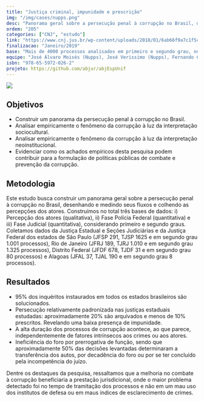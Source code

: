 ```yaml
---
title: "Justiça criminal, impunidade e prescrição"
img: "/img/cases/nupps.png"
desc: "Panorama geral sobre a persecução penal à corrupção no Brasil, desenhando e medindo seus fluxos e colhendo as percepções dos atores."
ordem: "205"
categories: ["CNJ", "estudo"]
link: "https://www.cnj.jus.br/wp-content/uploads/2018/01/6ab66f9a7c1f5c99878f04a46f8279e4.pdf"
finalizacao: "Janeiro/2019"
base: "Mais de 4000 processos analisados em primeiro e segundo grau, nos estados de: São Paulo (JFSP 291, TJSP 1625 e em segundo grau 1.001 processos), Rio de Janeiro (JFRJ 189, TJRJ 1.010 e em segundo grau 1.325 processos), Distrito Federal (JFDF 678, TJDF 31 e em segundo grau 80 processos) e Alagoas (JFAL 37, TJAL 190 e em segundo grau 8 processos)."
equipe: "José Álvaro Moisés (Nupps), José Verissimo (Nupps), Fernando Corrêa (ABJ), Julio Trecenti (ABJ), Guilherme Werner (Nupps), Emmanuel Nunes (Nupps), Marcelo Guedes Nunes (ABJ)"
isbn: "978-65-5972-026-2"
projeto: https://github.com/abjur/abjEspUnif
---
```


![](/img/cases/nupps.png)

## Objetivos

- Construir um panorama da persecução penal à corrupção no Brasil.
- Analisar empiricamente o fenômeno da corrupção à luz da interpretação sociocultural.
- Analisar empiricamente o fenômeno da corrupção à luz da interpretação neoinstitucional.
- Evidenciar como os achados empíricos desta pesquisa podem contribuir para a formulação de políticas públicas de combate e prevenção da corrupção.

## Metodologia

Este estudo busca construir um panorama geral sobre a persecução penal à corrupção no Brasil, desenhando e medindo seus fluxos e colhendo as percepções dos atores. Construímos no total três bases de dados: i) Percepção dos atores (qualitativa), ii) Fase Polícia Federal (quantitativa) e iii) Fase Judicial (quantitativa), considerando primeiro e segundo graus. Coletamos dados da Justiça Estadual e Seções Judiciárias e da Justiça Federal dos estados de São Paulo (JFSP 291, TJSP 1625 e em segundo grau 1.001 processos), Rio de Janeiro (JFRJ 189, TJRJ 1.010 e em segundo grau 1.325 processos), Distrito Federal (JFDF 678, TJDF 31 e em segundo grau 80 processos) e Alagoas (JFAL 37, TJAL 190 e em segundo grau 8 processos).

## Resultados

- 95% dos inquéritos instaurados em todos os estados brasileiros são solucionados.
- Persecução relativamente padronizada nas justiças estaduais estudadas: aproximadamente 20% são arquivados e menos de 10% prescritos. Revelando uma baixa presença de impunidade.
- A alta duração dos processos de corrupção acontece, ao que parece, independentemente de fatores intrínsecos aos crimes ou aos atores.
- Ineficiência do foro por prerrogativa de função, sendo que aproximadamente 50% das decisões levantadas determinaram a transferência dos autos, por decadência do foro ou por se ter concluído pela incompetência do juízo.

Dentre os destaques da pesquisa, ressaltamos que a melhoria no combate à corrupção beneficiaria a prestação jurisdicional, onde o maior problema detectado foi no tempo de tramitação dos processos e não em um mau uso dos institutos de defesa ou em maus índices de esclarecimento de crimes.
